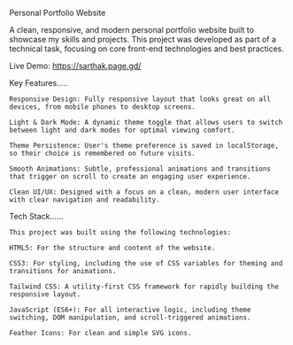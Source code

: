 Personal Portfolio Website

A clean, responsive, and modern personal portfolio website built to showcase my skills and projects. This project was developed as part of a technical task, focusing on core front-end technologies and best practices.

Live Demo: https://sarthak.page.gd/


Key Features.....

    Responsive Design: Fully responsive layout that looks great on all devices, from mobile phones to desktop screens.
    
    Light & Dark Mode: A dynamic theme toggle that allows users to switch between light and dark modes for optimal viewing comfort.
    
    Theme Persistence: User's theme preference is saved in localStorage, so their choice is remembered on future visits.
    
    Smooth Animations: Subtle, professional animations and transitions that trigger on scroll to create an engaging user experience.
  
    Clean UI/UX: Designed with a focus on a clean, modern user interface with clear navigation and readability.

Tech Stack......
    
    This project was built using the following technologies:
    
    HTML5: For the structure and content of the website.
    
    CSS3: For styling, including the use of CSS variables for theming and transitions for animations.
    
    Tailwind CSS: A utility-first CSS framework for rapidly building the responsive layout.
    
    JavaScript (ES6+): For all interactive logic, including theme switching, DOM manipulation, and scroll-triggered animations.
    
    Feather Icons: For clean and simple SVG icons.
